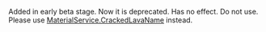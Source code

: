 Added in early beta stage. Now it is deprecated. Has no effect. Do not
use. Please use [MaterialService.CrackedLavaName](https://create.roblox.com/docs/reference/engine/classes/MaterialService#CrackedLavaName) instead.